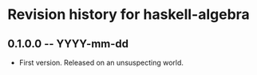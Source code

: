 # Revision history for haskell-algebra

## 0.1.0.0 -- YYYY-mm-dd

* First version. Released on an unsuspecting world.

